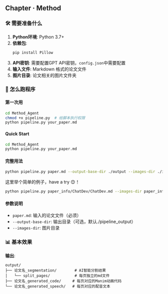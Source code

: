 ## Chapter · Method

### 🛠️ 需要准备什么

1. **Python环境**: Python 3.7+
2. **依赖包**: 
   ```bash
   pip install Pillow
   ```
3. **API密钥**: 需要配置GPT API密钥，`config.json`中需要配置
4. **输入文件**: Markdown 格式的论文文件
5. **图片目录**: 论文相关的图片文件夹

### 🚀 怎么跑程序

#### 第一次用
```bash
cd Method_Agent
chmod +x pipeline.py  # 给脚本执行权限
python pipeline.py your_paper.md
```

#### Quick Start
```bash
cd Method_Agent
python pipeline.py your_paper.md
```

#### 完整用法
```bash
python pipeline.py paper.md --output-base-dir ./output --images-dir ./images
```

这里举个简单的例子，have a try 😊！
```bash
python pipeline.py paper_info/ChatDev/ChatDev.md --images-dir paper_info/ChatDev/ChatDev_images --output-base-dir ChatDev_output
```

#### 参数说明
- `paper.md`: 输入的论文文件（必须）
- `--output-base-dir`: 输出目录（可选，默认./pipeline_output）
- `--images-dir`: 图片目录

### 📊 基本效果


**输出**: 
```
output/
├── 论文名_segmentation/        # AI智能分割结果
│   └── split_pages/           # 每页独立的md文件
├── 论文名_generated_code/     # 每页对应的Manim动画代码
└── 论文名_generated_speech/   # 每页对应的配音文本
```

